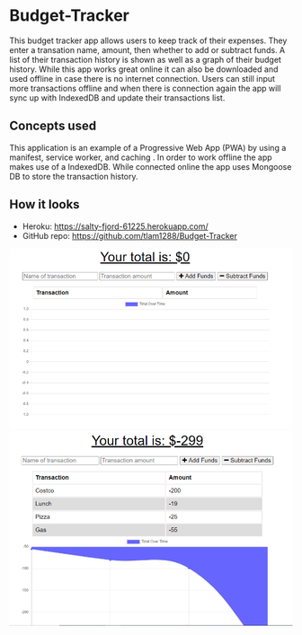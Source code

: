 # Budget-Tracker

This budget tracker app allows users to keep track of their expenses. They enter a transation name, amount, then whether to add or subtract funds. A list of their transaction history is shown as well as a graph of their budget history. While this app works great online it can also be downloaded and used offline in case there is no internet connection. Users can still input more transactions offline and when there is connection again the app will sync up with IndexedDB and update their transactions list.

## Concepts used

This application is an example of a Progressive Web App (PWA) by using a manifest, service worker, and caching . In order to work offline the app makes use of a IndexedDB. While connected online the app uses Mongoose DB to store the transaction history.

## How it looks

- Heroku: https://salty-fjord-61225.herokuapp.com/
- GitHub repo: https://github.com/tlam1288/Budget-Tracker

![](./public/assets/images/budget2.png)
![](./public/assets/images/budget1.png)
